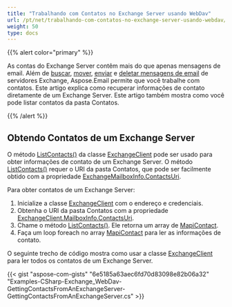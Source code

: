 ```yaml
---
title: "Trabalhando com Contatos no Exchange Server usando WebDav"
url: /pt/net/trabalhando-com-contatos-no-exchange-server-usando-webdav/
weight: 50
type: docs
---
```



{{% alert color="primary" %}} 

As contas do Exchange Server contêm mais do que apenas mensagens de email. Além de [buscar](/email/net/working-with-exchange-mailbox-and-messages-using-webdav/#fetch-messages-from-an-exchange-server-mailbox), [mover](/email/net/working-with-exchange-mailbox-and-messages-using-webdav/#moving-messages), [enviar](/email/net/working-with-exchange-mailbox-and-messages-using-webdav/#sending-email-messages) e [deletar mensagens de email](/email/net/working-with-exchange-mailbox-and-messages-using-webdav/#deleting-messages) de servidores Exchange, Aspose.Email permite que você trabalhe com contatos. Este artigo explica como recuperar informações de contato diretamente de um Exchange Server. Este artigo também mostra como você pode listar contatos da pasta Contatos.

{{% /alert %}} 
## **Obtendo Contatos de um Exchange Server**
O método [ListContacts()](https://apireference.aspose.com/email/net/aspose.email.clients.exchange.dav/exchangeclient/methods/listcontacts) da classe [ExchangeClient](https://apireference.aspose.com/email/net/aspose.email.clients.exchange.dav/exchangeclient) pode ser usado para obter informações de contato de um Exchange Server. O método [ListContacts()](https://apireference.aspose.com/email/net/aspose.email.clients.exchange.dav/exchangeclient/methods/listcontacts) requer o URI da pasta Contatos, que pode ser facilmente obtido com a propriedade [ExchangeMailboxInfo.ContactsUri](https://apireference.aspose.com/email/net/aspose.email.clients.exchange/exchangemailboxinfo/properties/contactsuri).

Para obter contatos de um Exchange Server:

1. Inicialize a classe [ExchangeClient](https://apireference.aspose.com/email/net/aspose.email.clients.exchange.dav/exchangeclient) com o endereço e credenciais.
1. Obtenha o URI da pasta Contatos com a propriedade [ExchangeClient.MailboxInfo.ContactsUri](https://apireference.aspose.com/email/net/aspose.email.clients.exchange/exchangemailboxinfo/properties/contactsuri).
1. Chame o método [ListContacts()](https://apireference.aspose.com/email/net/aspose.email.clients.exchange.dav/exchangeclient/methods/listcontacts). Ele retorna um array de [MapiContact](https://apireference.aspose.com/email/net/aspose.email.mapi/mapicontact).
1. Faça um loop foreach no array [MapiContact](https://apireference.aspose.com/email/net/aspose.email.mapi/mapicontact) para ler as informações de contato.

O seguinte trecho de código mostra como usar a classe [ExchangeClient](https://apireference.aspose.com/email/net/aspose.email.clients.exchange.dav/exchangeclient) para ler todos os contatos de um Exchange Server.



{{< gist "aspose-com-gists" "6e5185a63aec6fd70d83098e82b06a32" "Examples-CSharp-Exchange_WebDav-GettingContactsFromAnExchangeServer-GettingContactsFromAnExchangeServer.cs" >}}